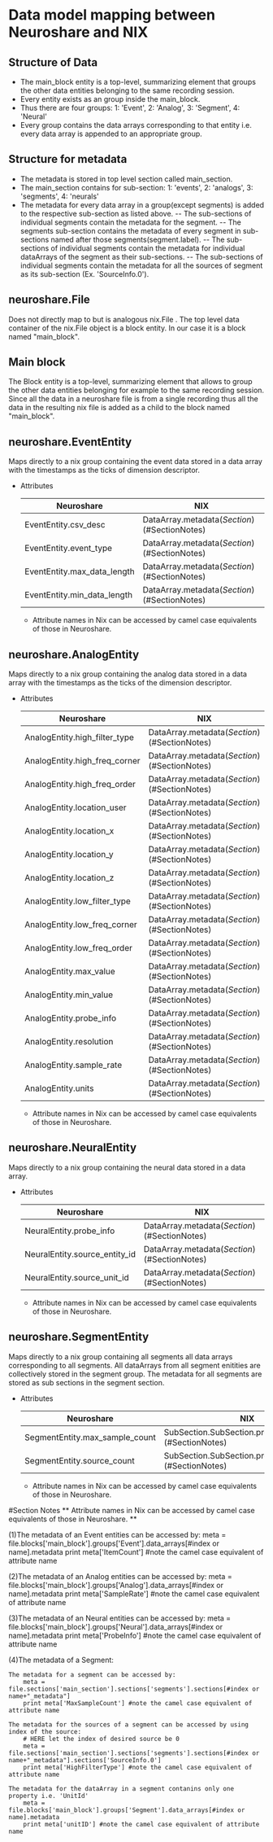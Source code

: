 # Data model mapping between Neuroshare and NIX

## Structure of Data
- The main_block entity is a top-level, summarizing element that groups the other data entities belonging to the same recording session.
- Every entity exists as an group inside the main_block.
- Thus there are four groups:
                            1: 'Event',
                            2: 'Analog',
                            3: 'Segment',
                            4: 'Neural'
- Every group contains the data arrays corresponding to that entity i.e. every data array is appended to an appropriate group.

## Structure for metadata
- The metadata is stored in top level section called main_section.
- The main_section contains for sub-section:
                            1: 'events',
                            2: 'analogs',
                            3: 'segments',
                            4: 'neurals'
- The metadata for every data array in a group(except segments) is added to the respective sub-section as listed above.
 -- The sub-sections of individual segments contain the metadata for the segment.
 -- The segments sub-section contains the metadata of every segment in sub-sections named after those segments(segment.label).
 -- The sub-sections of individual segments contain the metadata for individual dataArrays of the segment as their sub-sections.
 -- The sub-sections of individual segments contain the metadata for all the sources of segment as its sub-section (Ex. 'SourceInfo.0').
 
## neuroshare.File
Does not directly map to but is analogous nix.File .
The top level data container of the nix.File object is a block entity. In our case it is a block named "main_block".

## Main block
The Block entity is a top-level, summarizing element that allows to group the other data entities belonging for example to the same recording session.
Since all the data in a neuroshare file is from a single recording thus all the data in the resulting nix file is added as a child to the block named "main_block".

## neuroshare.EventEntity
Maps directly to a nix group containing the event data stored in a data array with the timestamps as the ticks of dimension descriptor.
- Attributes

    | Neuroshare                    | NIX                                        |
    |-------------------------------|--------------------------------------------|
    | EventEntity.csv_desc          |DataArray.metadata(*Section*)(#SectionNotes)|
    | EventEntity.event_type        |DataArray.metadata(*Section*)(#SectionNotes)|
    | EventEntity.max_data_length   |DataArray.metadata(*Section*)(#SectionNotes)|
    | EventEntity.min_data_length   |DataArray.metadata(*Section*)(#SectionNotes)|
    * Attribute names in Nix can be accessed by camel case equivalents of those in Neuroshare.

## neuroshare.AnalogEntity
Maps directly to a nix group containing the analog data stored in a data array with the timestamps as the ticks of the dimension descriptor.
- Attributes

    | Neuroshare                    | NIX                                        |
    |-------------------------------|--------------------------------------------|
    | AnalogEntity.high_filter_type |DataArray.metadata(*Section*)(#SectionNotes)|
    | AnalogEntity.high_freq_corner |DataArray.metadata(*Section*)(#SectionNotes)|
    | AnalogEntity.high_freq_order  |DataArray.metadata(*Section*)(#SectionNotes)|
    | AnalogEntity.location_user    |DataArray.metadata(*Section*)(#SectionNotes)|
    | AnalogEntity.location_x       |DataArray.metadata(*Section*)(#SectionNotes)|
    | AnalogEntity.location_y       |DataArray.metadata(*Section*)(#SectionNotes)|
    | AnalogEntity.location_z       |DataArray.metadata(*Section*)(#SectionNotes)|
    | AnalogEntity.low_filter_type  |DataArray.metadata(*Section*)(#SectionNotes)|
    | AnalogEntity.low_freq_corner  |DataArray.metadata(*Section*)(#SectionNotes)|
    | AnalogEntity.low_freq_order   |DataArray.metadata(*Section*)(#SectionNotes)|
    | AnalogEntity.max_value        |DataArray.metadata(*Section*)(#SectionNotes)|
    | AnalogEntity.min_value        |DataArray.metadata(*Section*)(#SectionNotes)|
    | AnalogEntity.probe_info       |DataArray.metadata(*Section*)(#SectionNotes)|
    | AnalogEntity.resolution       |DataArray.metadata(*Section*)(#SectionNotes)|
    | AnalogEntity.sample_rate      |DataArray.metadata(*Section*)(#SectionNotes)|
    | AnalogEntity.units            |DataArray.metadata(*Section*)(#SectionNotes)|
    * Attribute names in Nix can be accessed by camel case equivalents of those in Neuroshare.

## neuroshare.NeuralEntity
Maps directly to a nix group containing the neural data stored in a data array.
- Attributes

    | Neuroshare                    | NIX                                        |
    |-------------------------------|--------------------------------------------|
    | NeuralEntity.probe_info       |DataArray.metadata(*Section*)(#SectionNotes)|
    | NeuralEntity.source_entity_id |DataArray.metadata(*Section*)(#SectionNotes)|
    | NeuralEntity.source_unit_id   |DataArray.metadata(*Section*)(#SectionNotes)|
    * Attribute names in Nix can be accessed by camel case equivalents of those in Neuroshare.

## neuroshare.SegmentEntity
Maps directly to a nix group containing all segments all data arrays corresponding to all segments.
All dataArrays from all segment enitities are collectively stored in the segment group.
The metadata for all segments are stored as sub sections in the segment section.
- Attributes

    | Neuroshare                           | NIX                                                      |
    |--------------------------------------|----------------------------------------------------------|
    | SegmentEntity.max_sample_count       |SubSection.SubSection.properties(*Section*)(#SectionNotes)|
    | SegmentEntity.source_count           |SubSection.SubSection.properties(*Section*)(#SectionNotes)|
    * Attribute names in Nix can be accessed by camel case equivalents of those in Neuroshare.

#Section Notes
** Attribute names in Nix can be accessed by camel case equivalents of those in Neuroshare. **

(1)The metadata of an Event entities can be accessed by:
    meta = file.blocks['main_block'].groups['Event'].data_arrays[#index or name].metadata
    print meta['ItemCount'] #note the camel case equivalent of attribute name

(2)The metadata of an Analog entities can be accessed by:
    meta = file.blocks['main_block'].groups['Analog'].data_arrays[#index or name].metadata
    print meta['SampleRate'] #note the camel case equivalent of attribute name
    
(3)The metadata of an Neural entities can be accessed by:
    meta = file.blocks['main_block'].groups['Neural'].data_arrays[#index or name].metadata
    print meta['ProbeInfo'] #note the camel case equivalent of attribute name    

(4)The metadata of a Segment:
    
    The metadata for a segment can be accessed by:
        meta = file.sections['main_section'].sections['segments'].sections[#index or name+"_metadata"]
        print meta['MaxSampleCount'] #note the camel case equivalent of attribute name

    The metadata for the sources of a segment can be accessed by using index of the source:
        # HERE let the index of desired source be 0
        meta = file.sections['main_section'].sections['segments'].sections[#index or name+"_metadata"].sections['SourceInfo.0']
        print meta['HighFilterType'] #note the camel case equivalent of attribute name
                
    The metadata for the dataArray in a segment contanins only one property i.e. 'UnitId'
        meta = file.blocks['main_block'].groups['Segment'].data_arrays[#index or name].metadata
        print meta['unitID'] #note the camel case equivalent of attribute name
    
